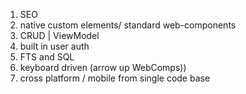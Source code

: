 1. SEO
2. native custom elements/ standard web-components
2. CRUD | ViewModel
2. built in user auth
2. FTS and SQL
2. keyboard driven (arrow up WebComps))
2. cross platform / mobile from single code base